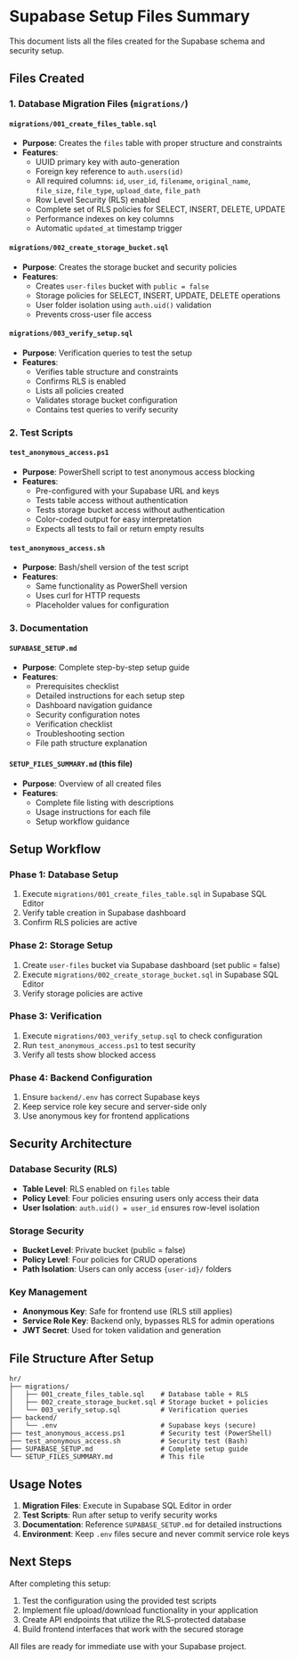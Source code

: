 # Supabase Setup Files Summary

This document lists all the files created for the Supabase schema and security setup.

## Files Created

### 1. Database Migration Files (`migrations/`)

#### `migrations/001_create_files_table.sql`
- **Purpose**: Creates the `files` table with proper structure and constraints
- **Features**:
  - UUID primary key with auto-generation
  - Foreign key reference to `auth.users(id)`
  - All required columns: `id`, `user_id`, `filename`, `original_name`, `file_size`, `file_type`, `upload_date`, `file_path`
  - Row Level Security (RLS) enabled
  - Complete set of RLS policies for SELECT, INSERT, DELETE, UPDATE
  - Performance indexes on key columns
  - Automatic `updated_at` timestamp trigger

#### `migrations/002_create_storage_bucket.sql`
- **Purpose**: Creates the storage bucket and security policies
- **Features**:
  - Creates `user-files` bucket with `public = false`
  - Storage policies for SELECT, INSERT, UPDATE, DELETE operations
  - User folder isolation using `auth.uid()` validation
  - Prevents cross-user file access

#### `migrations/003_verify_setup.sql`
- **Purpose**: Verification queries to test the setup
- **Features**:
  - Verifies table structure and constraints
  - Confirms RLS is enabled
  - Lists all policies created
  - Validates storage bucket configuration
  - Contains test queries to verify security

### 2. Test Scripts

#### `test_anonymous_access.ps1`
- **Purpose**: PowerShell script to test anonymous access blocking
- **Features**:
  - Pre-configured with your Supabase URL and keys
  - Tests table access without authentication
  - Tests storage bucket access without authentication
  - Color-coded output for easy interpretation
  - Expects all tests to fail or return empty results

#### `test_anonymous_access.sh`
- **Purpose**: Bash/shell version of the test script
- **Features**:
  - Same functionality as PowerShell version
  - Uses curl for HTTP requests
  - Placeholder values for configuration

### 3. Documentation

#### `SUPABASE_SETUP.md`
- **Purpose**: Complete step-by-step setup guide
- **Features**:
  - Prerequisites checklist
  - Detailed instructions for each setup step
  - Dashboard navigation guidance
  - Security configuration notes
  - Verification checklist
  - Troubleshooting section
  - File path structure explanation

#### `SETUP_FILES_SUMMARY.md` (this file)
- **Purpose**: Overview of all created files
- **Features**:
  - Complete file listing with descriptions
  - Usage instructions for each file
  - Setup workflow guidance

## Setup Workflow

### Phase 1: Database Setup
1. Execute `migrations/001_create_files_table.sql` in Supabase SQL Editor
2. Verify table creation in Supabase dashboard
3. Confirm RLS policies are active

### Phase 2: Storage Setup
1. Create `user-files` bucket via Supabase dashboard (set public = false)
2. Execute `migrations/002_create_storage_bucket.sql` in Supabase SQL Editor
3. Verify storage policies are active

### Phase 3: Verification
1. Execute `migrations/003_verify_setup.sql` to check configuration
2. Run `test_anonymous_access.ps1` to test security
3. Verify all tests show blocked access

### Phase 4: Backend Configuration
1. Ensure `backend/.env` has correct Supabase keys
2. Keep service role key secure and server-side only
3. Use anonymous key for frontend applications

## Security Architecture

### Database Security (RLS)
- **Table Level**: RLS enabled on `files` table
- **Policy Level**: Four policies ensuring users only access their data
- **User Isolation**: `auth.uid() = user_id` ensures row-level isolation

### Storage Security
- **Bucket Level**: Private bucket (public = false)
- **Policy Level**: Four policies for CRUD operations
- **Path Isolation**: Users can only access `{user-id}/` folders

### Key Management
- **Anonymous Key**: Safe for frontend use (RLS still applies)
- **Service Role Key**: Backend only, bypasses RLS for admin operations
- **JWT Secret**: Used for token validation and generation

## File Structure After Setup

```
hr/
├── migrations/
│   ├── 001_create_files_table.sql    # Database table + RLS
│   ├── 002_create_storage_bucket.sql # Storage bucket + policies
│   └── 003_verify_setup.sql          # Verification queries
├── backend/
│   └── .env                          # Supabase keys (secure)
├── test_anonymous_access.ps1         # Security test (PowerShell)
├── test_anonymous_access.sh          # Security test (Bash)
├── SUPABASE_SETUP.md                 # Complete setup guide
└── SETUP_FILES_SUMMARY.md            # This file
```

## Usage Notes

1. **Migration Files**: Execute in Supabase SQL Editor in order
2. **Test Scripts**: Run after setup to verify security works
3. **Documentation**: Reference `SUPABASE_SETUP.md` for detailed instructions
4. **Environment**: Keep `.env` files secure and never commit service role keys

## Next Steps

After completing this setup:
1. Test the configuration using the provided test scripts
2. Implement file upload/download functionality in your application
3. Create API endpoints that utilize the RLS-protected database
4. Build frontend interfaces that work with the secured storage

All files are ready for immediate use with your Supabase project.
